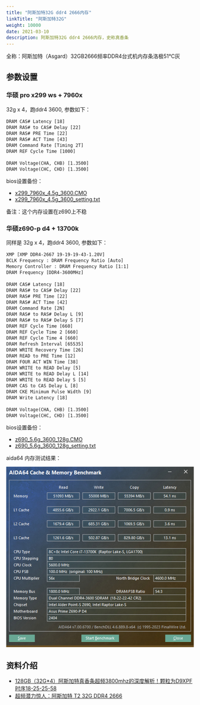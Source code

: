 ```yaml
---
title: "阿斯加特32G ddr4 2666内存"
linkTitle: "阿斯加特32G"
weight: 10000
date: 2021-03-10
description: 阿斯加特32G ddr4 2666内存，史称真香条
---
```


全称：阿斯加特（Asgard）32GB2666频率DDR4台式机内存条洛极51℃灰



## 参数设置

### 华硕 pro x299 ws + 7960x

32g x 4，跑ddr4 3600, 参数如下：

```properties
DRAM CAS# Latency [18]
DRAM RAS# to CAS# Delay [22]
DRAM RAS# PRE Time [22]
DRAM RAS# ACT Time [43]
DRAM Command Rate [Timing 2T]
DRAM REF Cycle Time [1000]

DRAM Voltage(CHA, CHB) [1.3500]
DRAM Voltage(CHC, CHD) [1.3500]
```

bios设置备份：

- [x299_7960x_4.5g_3600.CMO](images/x299_7960x_4.5g_3600.CMO) 
- [x299_7960x_4.5g_3600_setting.txt](images/x299_7960x_4.5g_3600_setting.txt) 

备注：这个内存设置在z690上不稳

### 华硕z690-p d4 + 13700k

同样是 32g x 4，跑ddr4 3600, 参数如下：

```properties
XMP [XMP DDR4-2667 19-19-19-43-1.20V]
BCLK Frequency : DRAM Frequency Ratio [Auto]
Memory Controller : DRAM Frequency Ratio [1:1]
DRAM Frequency [DDR4-3600MHz]

DRAM CAS# Latency [18]
DRAM RAS# to CAS# Delay [22]
DRAM RAS# PRE Time [22]
DRAM RAS# ACT Time [42]
DRAM Command Rate [2N]
DRAM RAS# to RAS# Delay L [9]
DRAM RAS# to RAS# Delay S [7]
DRAM REF Cycle Time [660]
DRAM REF Cycle Time 2 [660]
DRAM REF Cycle Time 4 [660]
DRAM Refresh Interval [65535]
DRAM WRITE Recovery Time [26]
DRAM READ to PRE Time [12]
DRAM FOUR ACT WIN Time [38]
DRAM WRITE to READ Delay [5]
DRAM WRITE to READ Delay L [14]
DRAM WRITE to READ Delay S [5]
DRAM CAS to CAS Delay L [8]
DRAM CKE Minimum Pulse Width [9]
DRAM Write Latency [18]

DRAM Voltage(CHA, CHB) [1.3500]
DRAM Voltage(CHC, CHD) [1.3500]
```

bios设置备份：

- [z690_5.6g_3600_128g.CMO](images/z690_5.6g_3600_128g.CMO) 
-  [z690_5.6g_3600_128g_setting.txt](images/z690_5.6g_3600_128g_setting.txt) 

aida64 内存测试结果：

![z690_5.6g_3600_128g_setting](./images/z690_5.6g_3600_128g_setting.png)



## 资料介绍

- [128GB（32G*4）阿斯加特真香条超频3800mhz的深度解析！颗粒为D9XPF 时序18-25-25-58](https://www.bilibili.com/read/cv6717434/) 
- [超频潜力惊人：阿斯加特 T2 32G DDR4 2666](https://post.smzdm.com/p/a783ww4l/)
